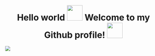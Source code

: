 <p>
  <h1 align="center"> Hello world <img 
      src="https://user-images.githubusercontent.com/18552051/148887049-484d8286-be25-4a6b-b4be-4e1df42b9c21.gif" width="50" height="50" 
    /> Welcome to my Github profile! 
    <img 
      src="https://user-images.githubusercontent.com/18552051/148884786-a1f79b38-20a0-4d97-ae9d-a061a242241e.gif" width="50" height="50" 
    />

  </h1>

  <img 
   src="https://github-readme-stats.vercel.app/api?username=rooted1&show_icons=true&theme=merko" 
/>
</p>
